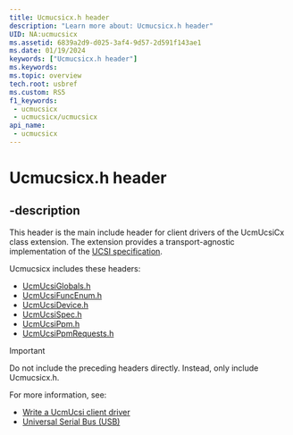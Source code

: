 ```yaml
---
title: Ucmucsicx.h header
description: "Learn more about: Ucmucsicx.h header"
UID: NA:ucmucsicx
ms.assetid: 6839a2d9-d025-3af4-9d57-2d591f143ae1
ms.date: 01/19/2024
keywords: ["Ucmucsicx.h header"]
ms.keywords: 
ms.topic: overview
tech.root: usbref
ms.custom: RS5
f1_keywords:
 - ucmucsicx
 - ucmucsicx/ucmucsicx
api_name:
 - ucmucsicx
---
```


# Ucmucsicx.h header

## -description

This header is the main include header for client drivers of the UcmUcsiCx class extension. The extension provides a transport-agnostic implementation of the [UCSI specification](https://www.intel.com/content/www/us/en/products/docs/io/universal-serial-bus/bios-implementation-of-ucsi.html).

Ucmucsicx includes these headers:

- [UcmUcsiGlobals.h](../ucmucsiglobals/index.md)
- [UcmUcsiFuncEnum.h](../ucmucsifuncenum/index.md)
- [UcmUcsiDevice.h](../ucmucsidevice/index.md)
- [UcmUcsiSpec.h](../ucmucsispec/index.md)
- [UcmUcsiPpm.h](../ucmucsispec/index.md)
- [UcmUcsiPpmRequests.h](../ucmucsispec/index.md)

> [!IMPORTANT]
> Do not include the preceding headers directly. Instead, only include Ucmucsicx.h.

For more information, see:

- [Write a UcmUcsi client driver](/windows-hardware/drivers/usbcon/write-a-ucsi-driver)
- [Universal Serial Bus (USB)](/windows-hardware/drivers/usbcon/write-a-ucsi-driver)

